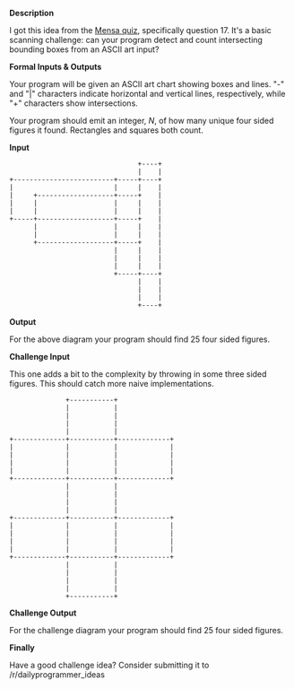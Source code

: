 **Description**

I got this idea from the [Mensa quiz](https://www.mensa.org/workout/questions), specifically question 17. It's a basic scanning challenge: can your program detect and count intersecting bounding boxes from an ASCII art input? 

**Formal Inputs &amp; Outputs**

Your program will be given an ASCII art chart showing boxes and lines. "-" and "|" characters indicate horizontal and vertical lines, respectively, while "+" characters show intersections. 

Your program should emit an integer, *N*, of how many unique four sided figures it found. Rectangles and squares both count. 

**Input**

                                    +----+
                                    |    |
    +-------------------------+-----+----+
    |                         |     |    |
    |     +-------------------+-----+    |
    |     |                   |     |    |
    |     |                   |     |    |
    +-----+-------------------+-----+    |
          |                   |     |    |
          |                   |     |    |
          +-------------------+-----+    |
                              |     |    |
                              |     |    |
                              |     |    |
                              +-----+----+
                                    |    |                           
                                    |    |                           
                                    |    |                           
                                    +----+                            

**Output**

For the above diagram your program should find 25 four sided figures. 

**Challenge Input**

This one adds a bit to the complexity by throwing in some three sided figures. This should catch more naive implementations.

                  +-----------+
                  |           |
                  |           |
                  |           |
                  |           |              
    +-------------+-----------+-------------+
    |             |           |             |
    |             |           |             |
    |             |           |             |
    |             |           |             |
    +-------------+-----------+-------------+
                  |           |
                  |           |
                  |           |
                  |           |              
    +-------------+-----------+-------------+
    |             |           |             |
    |             |           |             |
    |             |           |             |
    |             |           |             |
    +-------------+-----------+-------------+
                  |           |
                  |           |
                  |           |
                  |           |              
                  +-----------+

**Challenge Output**

For the challenge diagram your program should find 25 four sided figures. 

**Finally**

Have a good challenge idea?
Consider submitting it to /r/dailyprogrammer_ideas

